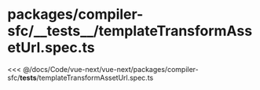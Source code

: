 # packages/compiler-sfc/\_\_tests\_\_/templateTransformAssetUrl.spec.ts

<<< @/docs/Code/vue-next/vue-next/packages/compiler-sfc/__tests__/templateTransformAssetUrl.spec.ts
